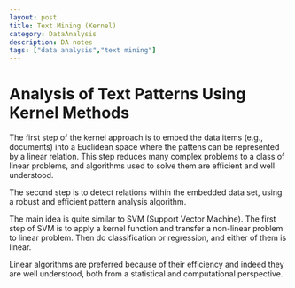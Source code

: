 ```yaml
---
layout: post
title: Text Mining (Kernel)
category: DataAnalysis
description: DA notes
tags: ["data analysis","text mining"]
---
```


# Analysis of Text Patterns Using Kernel Methods

The first step of the kernel approach is to embed the data items (e.g., documents) into a Euclidean space where the pattens can be represented by a linear relation.
This step reduces many complex problems to a class of linear problems, and algorithms used to solve them are efficient and well understood.

The second step is to detect relations within the embedded data set, using a robust and efficient pattern analysis algorithm.

The main idea is quite similar to SVM (Support Vector Machine).
The first step of SVM is to apply a kernel function and transfer a non-linear problem to linear problem.
Then do classification or regression, and either of them is linear.

Linear algorithms are preferred because of their efficiency and indeed they are well understood, both from a statistical and computational perspective.

